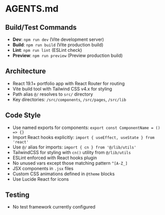 # AGENTS.md

## Build/Test Commands
- **Dev**: `npm run dev` (Vite development server)
- **Build**: `npm run build` (Vite production build)
- **Lint**: `npm run lint` (ESLint check)
- **Preview**: `npm run preview` (Preview production build)

## Architecture
- React 19.1+ portfolio app with React Router for routing
- Vite build tool with Tailwind CSS v4.x for styling
- Path alias `@/` resolves to `src/` directory
- Key directories: `/src/components`, `/src/pages`, `/src/lib`

## Code Style
- Use named exports for components: `export const ComponentName = () => {}`
- Import React hooks explicitly: `import { useEffect, useState } from 'react'`
- Use `@/` alias for imports: `import { cn } from '@/lib/utils'`
- TailwindCSS for styling with `cn()` utility from `@/lib/utils`
- ESLint enforced with React hooks plugin
- No unused vars except those matching pattern `^[A-Z_]`
- JSX components in `.jsx` files
- Custom CSS animations defined in `@theme` blocks
- Use Lucide React for icons

## Testing
- No test framework currently configured
